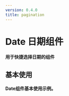 ```yaml
---
version: 0.4.0
title: pagination
---
```

# Date 日期组件 <a href="https://github.com/Ningstyle/mzlui-doc/blob/main/src/page/md/datepicker/md1.md" target="_back" title="您可在Github上编辑此页面"><i class="iconfont m-icon-bianji" style="font-size:25px;color:#0e80eb"></i></a>

#### 用于快捷选择日期的组件
## 基本使用
#### Date组件基本使用示例。